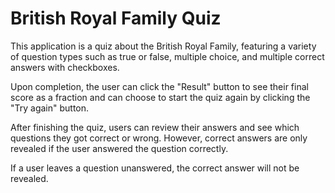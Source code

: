 # British Royal Family Quiz

This application is a quiz about the British Royal Family, featuring a variety of question types such as true or false, multiple choice, and multiple correct answers with checkboxes.

Upon completion, the user can click the "Result" button to see their final score as a fraction and can choose to start the quiz again by clicking the "Try again" button.

After finishing the quiz, users can review their answers and see which questions they got correct or wrong. However, correct answers are only revealed if the user answered the question correctly.

If a user leaves a question unanswered, the correct answer will not be revealed.
